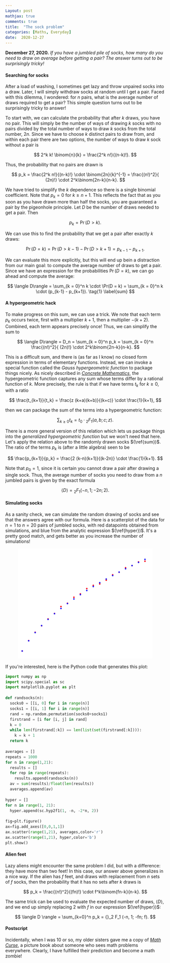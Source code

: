 ```yaml
---
Layout: post
mathjax: true
comments: true
title:  "The sock problem"
categories: [Maths, Everyday]
date:  2020-12-27
---
```


**December 27, 2020.** *If you have a jumbled pile of socks,
  how many do you need to draw on average before getting a pair? The
  answer turns out to be surprisingly tricky!*

#### Searching for socks

After a load of washing, I sometimes get lazy and throw unpaired socks
into a draw.
Later, I will simply withdraw socks at random until I get a pair.
Faced with this dilemma, I wondered: for $n$ pairs, what is the
average number of draws required to get a pair?
This simple question turns out to be surprisingly tricky to answer!

To start with, we can calculate the probability that after $k$ draws,
you have no pair.
This will simply be the number of ways of drawing $k$ socks with no
pairs divided by the total number of ways to draw $k$ socks from the
total number, $2n$.
Since we have to choose $k$ distinct pairs to draw from, and within
each pair there are two options, the number of ways to draw $k$ sock
without a pair is

$$
2^k k! \binom{n}{k} = \frac{2^k n!}{(n-k)!}.
$$

Thus, the probability that no pairs are drawn is

$$
p_k = \frac{2^k n!}{(n-k)!} \cdot \binom{2n}{k}^{-1} = \frac{(n!)^2}{
(2n)!} \cdot 2^k\binom{2n-k}{n-k}.
$$

We have tried to simplify the $k$ dependence so there is a single
binomial coefficient.
Note that $p_k = 0$ for $k \geq n + 1$.
This reflects the fact that as you soon as you have drawn more than
half the socks, you are guaranteed a pair by the pigeonhole principle.
Let $D$ be the number of draws needed to get a pair.
Then

$$
p_k = \Pr(D > k).
$$

We can use this to find the probability that we get a pair after
exactly $k$ draws:

$$
\Pr(D = k) = \Pr(D > k - 1) - \Pr(D > k + 1) = p_{k-1} - p_{k+1}.
$$

We can evaluate this more explicitly, but this will end up bein a
distraction from our main goal: to compute the average number of draws
to get a pair.
Since we have an expression for the probabilities $\Pr(D = k)$, we can
go ahead and compute the average:

$$
\langle D\rangle = \sum_{k = 0}^n k  \cdot \Pr(D = k) = \sum_{k = 0}^n k \cdot 
(p_{k-1} - p_{k+1}). \tag{1} \label{sum}
$$

#### A hypergeometric hack

To make progress on this sum, we can use a trick.
We note that each term $p_k$ occurs twice, first with a multiplier
$k+1$, then a multiplier $-(k+2)$.
Combined, each term appears precisely once!
Thus, we can simplify the sum to

$$
\langle D\rangle = D_n = \sum_{k = 0}^n p_k = \sum_{k = 0}^n \frac{(n!)^2}{
(2n)!} \cdot 2^k\binom{2n-k}{n-k}.
$$

This is a difficult sum, and there is (as far as I know) no closed
form expression in terms of elementary functions.
Instead, we can invoke a special function called the *Gauss
hypergeometric function* to package things nicely.
As nicely described in
[*Concrete Mathematics*](https://www-cs-faculty.stanford.edu/~knuth/gkp.html),
the hypergeometric function captures any sum whose terms differ by a
rational function of $k$.
More precisely, the rule is that if we have terms $t_k$ for $k \geq
0$, with a ratio

$$
\frac{t_{k+1}}{t_k} = \frac{z (k+a)(k+b)}{(k+c)} \cdot \frac{1}{k+1},
$$

then we can package the sum of the terms into a hypergeometric
function:

$$
\sum_{k\geq 0} t_k = t_0 \cdot {}_2 F_1(a, b; c; z).
$$

There is a more general version of this relation which lets us package
things into the *generalized hypergeometric function* but we won't
need that here.
Let's apply the relation above to the randomly drawn socks $(\ref{sum})$.
The ratio of the terms $p_k$ is (after a little algebra) seen to be

$$
\frac{p_{k+1}}{p_k} = \frac{2 (k-n)(k+1)}{(k-2n)} \cdot \frac{1}{k+1}.
$$

Note that $p_0 = 1$, since it is certain you cannot draw a pair after
drawing a single sock.
Thus, the average number of socks you need to draw from a $n$ jumbled
pairs is given by the exact formula

$$
\langle D\rangle = {}_2 F_1 (-n, 1; -2n; 2). \label{hyper} \tag{2}
$$

#### Simulating socks

As a sanity check, we can simulate the random drawing of socks and see
that the answers agree with our formula.
Here is a scatterplot of the data for $n = 1$ to $n = 20$ pairs of
jumbled socks, with red datapoints obtained from
simulations, and blue from the analytic expression $(\ref{hyper})$.
It's a pretty good match, and gets better as you increase the number
of simulations!

<figure>
    <div style="text-align:center"><img src
    ="/images/posts/sockssim.png"/>
	</div>
	</figure>

If you're interested, here is the Python code that generates this plot:

```python
import numpy as np
import scipy.special as sc
import matplotlib.pyplot as plt

def randsocks(n):
  socks0 = [[i, 0] for i in range(n)]
  socks1 = [[i, 1] for i in range(n)]
  rand = np.random.permutation(socks0+socks1)
  firstrand = [i for [i, j] in rand]
  k = 0
  while len(firstrand[:k]) == len(list(set(firstrand[:k]))):
    k = k + 1
  return k

averages = []
repeats = 1000
for n in range(1,21):
  results = []
  for rep in range(repeats):
    results.append(randsocks(n))
  av = sum(results)/float(len(results))
  averages.append(av)

hyper = []
for n in range(1, 21):
  hyper.append(sc.hyp2f1(1, -n, -2*n, 2))

fig=plt.figure()
ax=fig.add_axes([0,0,1,1])
ax.scatter(range(1,21), averages,color='r')
ax.scatter(range(1,21), hyper,color='b')
plt.show()
```

#### Alien feet

Lazy aliens might encounter the same problem I did, but with a
difference: they have more than two feet!
In this case, our answer above generalizes in a nice way.
If the alien has $f$ feet, and draws with replacement from $n$ sets of
$f$ socks, then the probability that it has no sets after $k$ draws is

$$
p_k = \frac{(n!)^2}{(fn)!} \cdot f^k\binom{fn-k}{n-k}.
$$

The same trick can be used to evaluate the expected number of draws,
$\langle D\rangle$, and we end up simply replacing $2$ with $f$ in our
expression $(\ref{hyper})$:

$$
\langle D \rangle = \sum_{k=0}^n p_k = {}_2 F_1 (-n, 1; -fn; f).
$$

#### Postscript

Incidentally, when I was 10 or so, my older sisters gave me a copy of
[*Math Curse*](https://www.youtube.com/watch?v=8-ozgmx2nMI), a picture
book about someone who sees math problems everywhere.
Clearly, I have fulfilled their prediction and become a math zombie!

